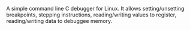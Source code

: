 A simple command line C debugger for Linux. It allows setting/unsetting breakpoints, stepping instructions, reading/writing values to register, reading/writing data to debuggee memory.
